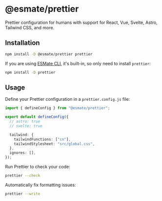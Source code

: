 # @esmate/prettier

Prettier configuration for humans with support for React, Vue, Svelte, Astro, Tailwind CSS, and more.

## Installation

```bash
npm install -D @esmate/prettier prettier
```

If you are using [ESMate CLI](https://www.npmjs.com/package/esmate), it's built-in, so only need to install `prettier`:

```bash
npm install -D prettier
```

## Usage

Define your Prettier configuration in a `prettier.config.js` file:

```ts
import { defineConfig } from "@esmate/prettier";

export default defineConfig({
  // astro: true
  // svelte: true

  tailwind: {
    tailwindFunctions: ["cn"],
    tailwindStylesheet: "src/global.css",
  },
  ignores: [],
});
```

Run Prettier to check your code:

```bash
prettier --check
```

Automatically fix formatting issues:

```bash
prettier --write
```
